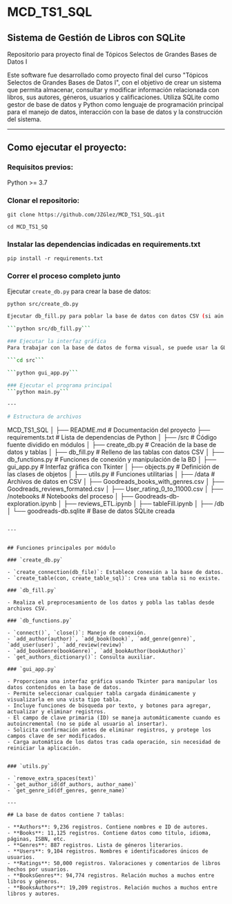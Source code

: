 # MCD_TS1_SQL
## Sistema de Gestión de Libros con SQLite
Repositorio para proyecto final de Tópicos Selectos de Grandes Bases de Datos I

Este software fue desarrollado como proyecto final del curso "Tópicos Selectos de Grandes Bases de Datos I", con el objetivo de crear un sistema que permita almacenar, consultar y modificar información relacionada con libros, sus autores, géneros, usuarios y calificaciones. Utiliza SQLite como gestor de base de datos y Python como lenguaje de programación principal para el manejo de datos, interacción con la base de datos y la construcción del sistema.

---

## Como ejecutar el proyecto:
### Requisitos previos:
 Python >= 3.7
### Clonar el repositorio:
```git clone https://github.com/JZGlez/MCD_TS1_SQL.git```

```cd MCD_TS1_SQ```
### Instalar las dependencias indicadas en requirements.txt
```pip install -r requirements.txt```

### Correr el proceso completo junto

Ejecutar `create_db.py` para crear la base de datos:

```bash
python src/create_db.py

Ejecutar db_fill.py para poblar la base de datos con datos CSV (si aún no han sido llenadas):

```python src/db_fill.py```

### Ejecutar la interfaz gráfica
Para trabajar con la base de datos de forma visual, se puede usar la GUI con Tkinter:

```cd src```

```python gui_app.py```

### Ejecutar el programa principal
```python main.py```

---

# Estructura de archivos 

```
MCD_TS1_SQL
│
├── README.md                  # Documentación del proyecto
├── requirements.txt           # Lista de dependencias de Python
│
├── /src                       # Código fuente dividido en módulos
│   ├── create_db.py           # Creación de la base de datos y tablas
│   ├── db_fill.py             # Relleno de las tablas con datos CSV
│   ├── db_functions.py        # Funciones de conexión y manipulación de la BD
│   ├── gui_app.py             # Interfaz gráfica con Tkinter
│   ├── objects.py             # Definición de las clases de objetos
│   ├── utils.py               # Funciones utilitarias
│
├── /data                      # Archivos de datos en CSV
│   ├── Goodreads_books_with_genres.csv
│   ├── Goodreads_reviews_formated.csv
│   ├── User_rating_0_to_11000.csv
│
├── /notebooks                # Notebooks del proceso
│   ├── Goodreads-db-exploration.ipynb
│   ├── reviews_ETL.ipynb
│   ├── tableFill.ipynb
│
├── /db
│   └── goodreads-db.sqlite    # Base de datos SQLite creada
```

---


## Funciones principales por módulo

### `create_db.py`

- `create_connection(db_file)`: Establece conexión a la base de datos.
- `create_table(con, create_table_sql)`: Crea una tabla si no existe.

### `db_fill.py`

- Realiza el preprocesamiento de los datos y pobla las tablas desde archivos CSV.

### `db_functions.py`

- `connect()`, `close()`: Manejo de conexión.
- `add_author(author)`, `add_book(book)`, `add_genre(genre)`, `add_user(user)`, `add_review(review)`
- `add_bookGenre(bookGenre)`, `add_bookAuthor(bookAuthor)`
- `get_authors_dictionary()`: Consulta auxiliar.

### `gui_app.py`

- Proporciona una interfaz gráfica usando Tkinter para manipular los datos contenidos en la base de datos.
- Permite seleccionar cualquier tabla cargada dinámicamente y visualizarla en una vista tipo tabla.
- Incluye funciones de búsqueda por texto, y botones para agregar, actualizar y eliminar registros.
- El campo de clave primaria (ID) se maneja automáticamente cuando es autoincremental (no se pide al usuario al insertar).
- Solicita confirmación antes de eliminar registros, y protege los campos clave de ser modificados.
- Carga automática de los datos tras cada operación, sin necesidad de reiniciar la aplicación.


### `utils.py`

- `remove_extra_spaces(text)`
- `get_author_id(df_authors, author_name)`
- `get_genre_id(df_genres, genre_name)`

---

## La base de datos contiene 7 tablas:

- **Authors**: 9,236 registros. Contiene nombres e ID de autores.
- **Books**: 11,125 registros. Contiene datos como título, idioma, páginas, ISBN, etc.
- **Genres**: 887 registros. Lista de géneros literarios.
- **Users**: 9,104 registros. Nombres e identificadores únicos de usuarios.
- **Ratings**: 50,000 registros. Valoraciones y comentarios de libros hechos por usuarios.
- **BooksGenres**: 94,774 registros. Relación muchos a muchos entre libros y géneros.
- **BooksAuthors**: 19,209 registros. Relación muchos a muchos entre libros y autores.